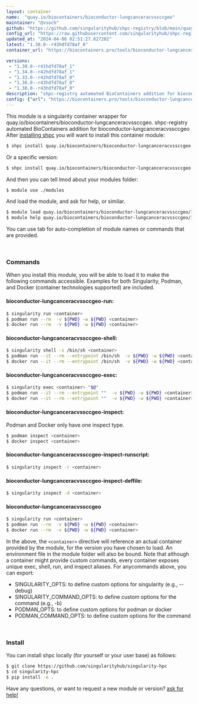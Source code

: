 ```yaml
---
layout: container
name:  "quay.io/biocontainers/bioconductor-lungcanceracvssccgeo"
maintainer: "@vsoch"
github: "https://github.com/singularityhub/shpc-registry/blob/main/quay.io/biocontainers/bioconductor-lungcanceracvssccgeo/container.yaml"
config_url: "https://raw.githubusercontent.com/singularityhub/shpc-registry/main/quay.io/biocontainers/bioconductor-lungcanceracvssccgeo/container.yaml"
updated_at: "2024-04-06 02:51:27.827202"
latest: "1.38.0--r43hdfd78af_0"
container_url: "https://biocontainers.pro/tools/bioconductor-lungcanceracvssccgeo"

versions:
 - "1.30.0--r41hdfd78af_1"
 - "1.34.0--r42hdfd78af_1"
 - "1.33.0--r42hdfd78af_0"
 - "1.36.0--r43hdfd78af_0"
 - "1.38.0--r43hdfd78af_0"
description: "shpc-registry automated BioContainers addition for bioconductor-lungcanceracvssccgeo"
config: {"url": "https://biocontainers.pro/tools/bioconductor-lungcanceracvssccgeo", "maintainer": "@vsoch", "description": "shpc-registry automated BioContainers addition for bioconductor-lungcanceracvssccgeo", "latest": {"1.38.0--r43hdfd78af_0": "sha256:b80ebc81e61b532662359f71f0e3d14dd38d9f0d427a5a32f541d375525fcdb4"}, "tags": {"1.30.0--r41hdfd78af_1": "sha256:a85961ba83366da8f9889e4b3817fa615b556d7b8dd4b1fdf9888594c00d2d2c", "1.34.0--r42hdfd78af_1": "sha256:bcb752a41e6f3539d6ddfb87dd96f72b55391d74ca595c00a614c6a0524e27b6", "1.33.0--r42hdfd78af_0": "sha256:454c20900dc158b8d96ed1bd07575df0bbccff6d76c4adf41a69eb425988a825", "1.36.0--r43hdfd78af_0": "sha256:f256560504bf263fd195c0437b5fb4ca55c0b96327dd577937d700117be776f2", "1.38.0--r43hdfd78af_0": "sha256:b80ebc81e61b532662359f71f0e3d14dd38d9f0d427a5a32f541d375525fcdb4"}, "docker": "quay.io/biocontainers/bioconductor-lungcanceracvssccgeo"}
---
```


This module is a singularity container wrapper for quay.io/biocontainers/bioconductor-lungcanceracvssccgeo.
shpc-registry automated BioContainers addition for bioconductor-lungcanceracvssccgeo
After [installing shpc](#install) you will want to install this container module:


```bash
$ shpc install quay.io/biocontainers/bioconductor-lungcanceracvssccgeo
```

Or a specific version:

```bash
$ shpc install quay.io/biocontainers/bioconductor-lungcanceracvssccgeo:1.38.0--r43hdfd78af_0
```

And then you can tell lmod about your modules folder:

```bash
$ module use ./modules
```

And load the module, and ask for help, or similar.

```bash
$ module load quay.io/biocontainers/bioconductor-lungcanceracvssccgeo/1.38.0--r43hdfd78af_0
$ module help quay.io/biocontainers/bioconductor-lungcanceracvssccgeo/1.38.0--r43hdfd78af_0
```

You can use tab for auto-completion of module names or commands that are provided.

<br>

### Commands

When you install this module, you will be able to load it to make the following commands accessible.
Examples for both Singularity, Podman, and Docker (container technologies supported) are included.

#### bioconductor-lungcanceracvssccgeo-run:

```bash
$ singularity run <container>
$ podman run --rm  -v ${PWD} -w ${PWD} <container>
$ docker run --rm  -v ${PWD} -w ${PWD} <container>
```

#### bioconductor-lungcanceracvssccgeo-shell:

```bash
$ singularity shell -s /bin/sh <container>
$ podman run --it --rm --entrypoint /bin/sh  -v ${PWD} -w ${PWD} <container>
$ docker run --it --rm --entrypoint /bin/sh  -v ${PWD} -w ${PWD} <container>
```

#### bioconductor-lungcanceracvssccgeo-exec:

```bash
$ singularity exec <container> "$@"
$ podman run --it --rm --entrypoint ""  -v ${PWD} -w ${PWD} <container> "$@"
$ docker run --it --rm --entrypoint ""  -v ${PWD} -w ${PWD} <container> "$@"
```

#### bioconductor-lungcanceracvssccgeo-inspect:

Podman and Docker only have one inspect type.

```bash
$ podman inspect <container>
$ docker inspect <container>
```

#### bioconductor-lungcanceracvssccgeo-inspect-runscript:

```bash
$ singularity inspect -r <container>
```

#### bioconductor-lungcanceracvssccgeo-inspect-deffile:

```bash
$ singularity inspect -d <container>
```



#### bioconductor-lungcanceracvssccgeo

```bash
$ singularity run <container>
$ podman run --rm  -v ${PWD} -w ${PWD} <container>
$ docker run --rm  -v ${PWD} -w ${PWD} <container>
```


In the above, the `<container>` directive will reference an actual container provided
by the module, for the version you have chosen to load. An environment file in the
module folder will also be bound. Note that although a container
might provide custom commands, every container exposes unique exec, shell, run, and
inspect aliases. For anycommands above, you can export:

 - SINGULARITY_OPTS: to define custom options for singularity (e.g., --debug)
 - SINGULARITY_COMMAND_OPTS: to define custom options for the command (e.g., -b)
 - PODMAN_OPTS: to define custom options for podman or docker
 - PODMAN_COMMAND_OPTS: to define custom options for the command

<br>

### Install

You can install shpc locally (for yourself or your user base) as follows:

```bash
$ git clone https://github.com/singularityhub/singularity-hpc
$ cd singularity-hpc
$ pip install -e .
```

Have any questions, or want to request a new module or version? [ask for help!](https://github.com/singularityhub/singularity-hpc/issues)
